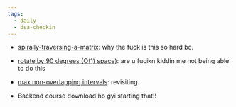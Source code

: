 ```yaml
---
tags:
  - daily
  - dsa-checkin
---
```

- [spirally-traversing-a-matrix](https://www.geeksforgeeks.org/problems/spirally-traversing-a-matrix-1587115621/1): why the fuck is this so hard bc.
- [rotate by 90 degrees (O(1) space)](https://www.geeksforgeeks.org/problems/rotate-by-90-degree-1587115621/1): are u fucikn kiddin me not being able to do this
- [max non-overlapping intervals](https://www.geeksforgeeks.org/problems/non-overlapping-intervals/1): revisiting.


- Backend course download ho gyi starting that!!



